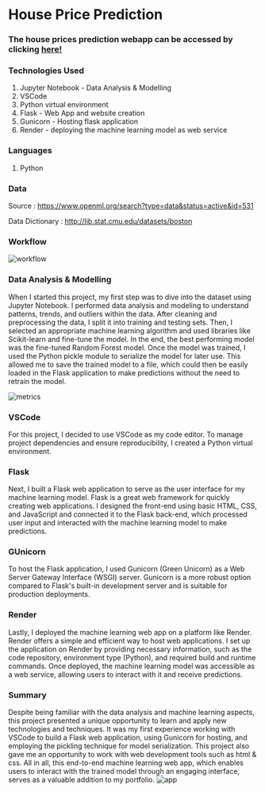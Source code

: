 # House Price Prediction

### **The house prices prediction webapp can be accessed by clicking [here!](https://housingprediction.onrender.com/)**

### Technologies Used
1. Jupyter Notebook - Data Analysis & Modelling
2. VSCode 
3. Python virtual environment
4. Flask - Web App and website creation
5. Gunicorn - Hosting flask application 
6. Render - deploying the machine learning model as web service

### Languages
1. Python

### Data
Source : https://www.openml.org/search?type=data&status=active&id=531

Data Dictionary : http://lib.stat.cmu.edu/datasets/boston

### Workflow
![workflow](https://user-images.githubusercontent.com/130780065/236673452-0e0d4072-1418-4e40-9c58-4732f1c87b76.JPG)

### Data Analysis & Modelling
When I started this project, my first step was to dive into the dataset using Jupyter Notebook. I performed data analysis and modeling to understand patterns, trends, and outliers within the data. After cleaning and preprocessing the data, I split it into training and testing sets. Then, I selected an appropriate machine learning algorithm and used libraries like Scikit-learn and fine-tune the model. In the end, the best performing model was the fine-tuned Random Forest model. Once the model was trained, I used the Python pickle module to serialize the model for later use. This allowed me to save the trained model to a file, which could then be easily loaded in the Flask application to make predictions without the need to retrain the model.

![metrics](https://user-images.githubusercontent.com/130780065/236687756-dade5d12-b4fe-4da1-af69-0098602c61fd.JPG)

### VSCode
For this project, I decided to use VSCode as my code editor. To manage project dependencies and ensure reproducibility, I created a Python virtual environment.

### Flask 
Next, I built a Flask web application to serve as the user interface for my machine learning model. Flask is a great web framework for quickly creating web applications. I designed the front-end using basic HTML, CSS, and JavaScript and connected it to the Flask back-end, which processed user input and interacted with the machine learning model to make predictions.

### GUnicorn
To host the Flask application, I used Gunicorn (Green Unicorn) as a Web Server Gateway Interface (WSGI) server. Gunicorn is a more robust option compared to Flask's built-in development server and is suitable for production deployments.

### Render
Lastly, I deployed the machine learning web app on a platform like Render. Render offers a simple and efficient way to host web applications. I set up the application on Render by providing necessary information, such as the code repository, environment type (Python), and required build and runtime commands. Once deployed, the machine learning model was accessible as a web service, allowing users to interact with it and receive predictions.

### Summary
Despite being familiar with the data analysis and machine learning aspects, this project presented a unique opportunity to learn and apply new technologies and techniques. It was my first experience working with VSCode to build a Flask web application, using Gunicorn for hosting, and employing the pickling technique for model serialization. This project also gave me an opportunity to work with web development tools such as html & css. All in all, this end-to-end machine learning web app, which enables users to interact with the trained model through an engaging interface, serves as a valuable addition to my portfolio.
![app](https://user-images.githubusercontent.com/130780065/236688072-598dfa94-a7ec-49b1-8a48-2e5d35f209fd.JPG)

